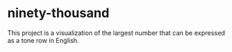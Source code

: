 # ninety-thousand

This project is a visualization of the largest number that can be expressed as a tone row in English. 
